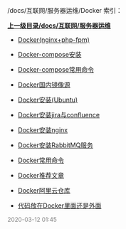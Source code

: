 /docs/互联网/服务器运维/Docker 索引：


**[上一级目录/docs/互联网/服务器运维](/docs/互联网/服务器运维/index.md)**

- [Docker(nginx+php-fpm)](/docs/互联网/服务器运维/Docker/Docker(nginx+php-fpm).md)

- [Docker-compose安装](/docs/互联网/服务器运维/Docker/Docker-compose安装.md)

- [Docker-compose常用命令](/docs/互联网/服务器运维/Docker/Docker-compose常用命令.md)

- [Docker国内镜像源](/docs/互联网/服务器运维/Docker/Docker国内镜像源.md)

- [Docker安装(Ubuntu)](/docs/互联网/服务器运维/Docker/Docker安装(Ubuntu).md)

- [Docker安装jira与confluence](/docs/互联网/服务器运维/Docker/Docker安装jira与confluence.md)

- [Docker安装nginx](/docs/互联网/服务器运维/Docker/Docker安装nginx.md)

- [Docker安装RabbitMQ服务](/docs/互联网/服务器运维/Docker/Docker安装RabbitMQ服务.md)

- [Docker常用命令](/docs/互联网/服务器运维/Docker/Docker常用命令.md)

- [Docker推荐文章](/docs/互联网/服务器运维/Docker/Docker推荐文章.md)

- [Docker阿里云仓库](/docs/互联网/服务器运维/Docker/Docker阿里云仓库.md)

- [代码放在Docker里面还是外面](/docs/互联网/服务器运维/Docker/代码放在Docker里面还是外面.md)


<font size=2 color='grey'> 2020-03-12 01:45 </font>